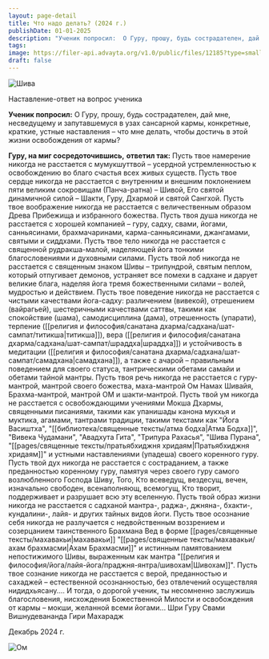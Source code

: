 ```yaml
---
layout: page-detail
title: Что надо делать? (2024 г.)
publishDate: 01-01-2025
description: "Ученик попросил:  О Гуру, прошу, будь сострадателен, дай мне,  несведущему и запутавшемуся в узах сансарной кармы,  конкретные, краткие, устные наставления –  что мне делать, чтобы достичь в этой жизни освобождения от кармы?"
tags:
image: https://filer-api.advayta.org/v1.0/public/files/12185?type=small
draft: false
---
```


![Шива](https://filer-api.advayta.org/v1.0/public/files/12185?size=medium "Шива")  

  
Наставление-ответ на вопрос ученика 

**Ученик попросил:**  О Гуру, прошу, будь сострадателен, дай мне,  несведущему и запутавшемуся в узах сансарной кармы,  конкретные, краткие, устные наставления –  что мне делать, чтобы достичь в этой жизни освобождения от кармы? 

**Гуру, на миг сосредоточившись,**   **ответил так:**  Пусть твое намерение никогда не расстается с мумукшуттвой –  усердной устремленностью к освобождению  во благо счастья всех живых существ.  Пусть твое сердце никогда не расстается  с внутренним и внешним поклонением  пяти великим сокровищам (Панча-ратна) – Шивой,  Его святой динамичной силой – Шакти, Гуру, Дхармой и святой Сангхой.  Пусть твое воображение никогда не расстается  с величественным образом  Древа Прибежища и избранного божества.  Пусть твоя душа никогда не расстается  с хорошей компанией – гуру, садху, свами, йогами, санньясинами, брахмачаринами,  карма-санньясинами,  джангамами, святыми и сиддхами.  Пусть твое тело никогда не расстается  с священной рудракша-малой,  наделяющей йога тонкими  благословениями и духовными силами.  Пусть твой лоб никогда не расстается  с священным знаком Шивы – трипундрой,  святым пеплом, который отпугивает демонов,  устраняет все помехи в садхане  и дарует великие блага,  наделяя йога тремя божественными силами –  волей, мудростью и действием.  Пусть твое поведение никогда не расстается  с чистыми качествами йога-садху:  различением (вивекой), отрешением (вайрагьей), шестеричными качествами саттвы,  такими как спокойствие (шама),  самодисциплина (дама),  отрешенность (упарати),  терпение ([[религия и философия/санатана дхарма/садхана/шат-сампат/титикша|титикша]]),  вера ([[религия и философия/санатана дхарма/садхана/шат-сампат/шраддха|шраддха]])  и устойчивость в медитации ([[религия и философия/санатана дхарма/садхана/шат-сампат/самадхана|самадхана]]),  а также с ачарой – правильным поведением для своего статуса,  тантрическими обетами самайи и обетами тайной мантры.  Пусть твоя речь никогда не расстается  с гуру-мантрой, мантрой своего божества,  маха-мантрой Ом Намах Шивайя,  Брахма-мантрой, мантрой ОМ  и шакти-мантрой.  Пусть твой ум никогда не расстается  с освобождающими учениями Мокша Дхармы,  священными писаниями,  такими как упанишады канона мукхья и муктика, агамами, тантрами традиции,  такими текстами как "Йога Васиштха",  "[[библиотека/священные тексты/атма бодха|Атма Бодха]]", "Вивека Чудамани",  "Авадхута Гита", "Трипура Рахасья",  "Шива Пурана", "[[pages/священные тексты/пратьябхиджня хридаям|Пратьябхиджня хридаям]]"  и устными наставлениями (упадеша) своего коренного гуру.  Пусть твой дух никогда не расстается с состраданием, а также преданностью коренному гуру, памятуя через своего гуру самого возлюбленного Господа Шиву,  Того, Кто всеведущ, вездесущ, вечен, изначально свободен,  всенаполняющ, всемогущ,  Кто творит, поддерживает и разрушает всю эту вселенную.  Пусть твой образ жизни никогда не расстается с садханой мантра-, раджа-, джняна-, бхакти-,  кундалини-, лайя- и других тайных видов йоги.  Пусть твое осознание себя никогда не разлучается с недвойственным воззрением  и созерцанием таинственного Брахмана Вед  в форме [[pages/священные тексты/махавакьи|махавакьи]] "[[pages/священные тексты/махавакьи/ахам брахмасми|Ахам Брахмасми]]"  и истинным памятованием непостижимого Шивы, выраженным как мантра "[[религия и философия/йога/лайя-йога/праджня-янтра/шивохам|Шивохам]]".  Пусть твое сознание никогда не расстается с верой, преданностью и сахаджей – естественной осознанностью,  без отвлечений осуществляя нидидхьясану....  И тогда, о дорогой ученик, ты несомненно  заслужишь благословения,  нисхождения Божественной Милости  и освобождения от кармы – мокши, желанной всеми йогами...
 Шри Гуру Свами Вишнудевананда Гири Махарадж

 Декабрь 2024 г.

![Ом](https://filer-api.advayta.org/v1.0/public/files/12201?size=medium "Ом") 
  
  
